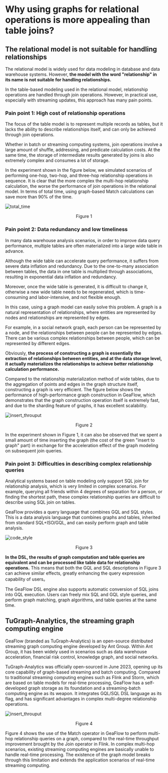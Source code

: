 # Why using graphs for relational operations is more appealing than table joins?

## The relational model is not suitable for handling relationships

The relational model is widely used for data modeling in database and data warehouse systems. However, **the model with the word "relationship" in its name is not suitable for handling relationships.**

In the table-based modeling used in the relational model, relationship operations are handled through join operations. However, in practical use, especially with streaming updates, this approach has many pain points.

### Pain point 1: High cost of relationship operations

The focus of the table model is to represent multiple records as tables, but it lacks the ability to describe relationships itself, and can only be achieved through join operations.

Whether in batch or streaming computing systems, join operations involve a large amount of shuffle, addressing, and predicate calculation costs. At the same time, the storage of intermediate results generated by joins is also extremely complex and consumes a lot of storage.

In the experiment shown in the figure below, we simulated scenarios of performing one-hop, two-hop, and three-hop relationship operations in sequence. It is clear that the more complex the multi-hop relationship calculation, the worse the performance of join operations in the relational model. In terms of total time, using graph-based Match calculations can save more than 90% of the time.

![total_time](../../static/img/vs_join_total_time_en.jpg)
<center>Figure 1</center>

### Pain point 2: Data redundancy and low timeliness

In many data warehouse analysis scenarios, in order to improve data query performance, multiple tables are often materialized into a large wide table in advance. 

Although the wide table can accelerate query performance, it suffers from severe data inflation and redundancy. Due to the one-to-many association between tables, the data in one table is multiplied through associations, resulting in exponential data inflation and redundancy. 

Moreover, once the wide table is generated, it is difficult to change it, otherwise a new wide table needs to be regenerated, which is time-consuming and labor-intensive, and not flexible enough. 

In this case, using a graph model can easily solve this problem. A graph is a natural representation of relationships, where entities are represented by nodes and relationships are represented by edges. 

For example, in a social network graph, each person can be represented by a node, and the relationships between people can be represented by edges. There can be various complex relationships between people, which can be represented by different edges. 

Obviously, **the process of constructing a graph is essentially the extraction of relationships between entities, and at the data storage level, it actually materializes the relationships to achieve better relationship calculation performance.**

Compared to the relationship materialization method of wide tables, due to the aggregation of points and edges in the graph structure itself, constructing a graph is very efficient. The figure below shows the performance of high-performance graph construction in GeaFlow, which demonstrates that the graph construction operation itself is extremely fast, and due to the sharding feature of graphs, it has excellent scalability.

![insert_throuput](../../static/img/insert_throuput_en.jpg)
<center>Figure 2</center>

In the experiment shown in Figure 1, it can also be observed that we spent a small amount of time inserting the graph (the cost of the green "insert to graph" part) in exchange for the acceleration effect of the graph modeling on subsequent join queries.

### Pain point 3: Difficulties in describing complex relationship queries

Analytical systems based on table modeling only support SQL join for relationship analysis, which is very limited in complex scenarios. For example, querying all friends within 4 degrees of separation for a person, or finding the shortest path, these complex relationship queries are difficult to describe using SQL join on tables. 

GeaFlow provides a query language that combines GQL and SQL styles. This is a data analysis language that combines graphs and tables, inherited from standard SQL+ISO/GQL, and can easily perform graph and table analysis.

![code_style](../../static/img/code_style.jpg)
<center>Figure 3</center>

**In the DSL, the results of graph computation and table queries are equivalent and can be processed like table data for relationship operations.** This means that both the GQL and SQL descriptions in Figure 3 can achieve similar effects, greatly enhancing the query expression capability of users。

The GeaFlow DSL engine also supports automatic conversion of SQL joins into GQL execution. Users can freely mix SQL and GQL style queries, and perform graph matching, graph algorithms, and table queries at the same time.

## TuGraph-Analytics, the streaming graph computing engine

GeaFlow (branded as TuGraph-Analytics) is an open-source distributed streaming graph computing engine developed by Ant Group. Within Ant Group, it has been widely used in scenarios such as data warehouse acceleration, financial risk control, knowledge graph, and social networks. 

TuGraph-Analytics was officially open-sourced in June 2023, opening up its core capability of graph-based streaming and batch computing. Compared to traditional streaming computing engines such as Flink and Storm, which are based on table models for real-time processing, GeaFlow has a self-developed graph storage as its foundation and a streaming-batch computing engine as its weapon. It integrates GQL/SQL DSL language as its flag, and has significant advantages in complex multi-degree relationship operations.

![insert_throuput](../../static/img/query_throuput_en.jpg)
<center>Figure 4</center>

Figure 4 shows the use of the Match operator in GeaFlow to perform multi-hop relationship queries on a graph, compared to the real-time throughput improvement brought by the Join operator in Flink. In complex multi-hop scenarios, existing streaming computing engines are basically unable to handle real-time processing. The existence of the graph model breaks through this limitation and extends the application scenarios of real-time streaming computing.